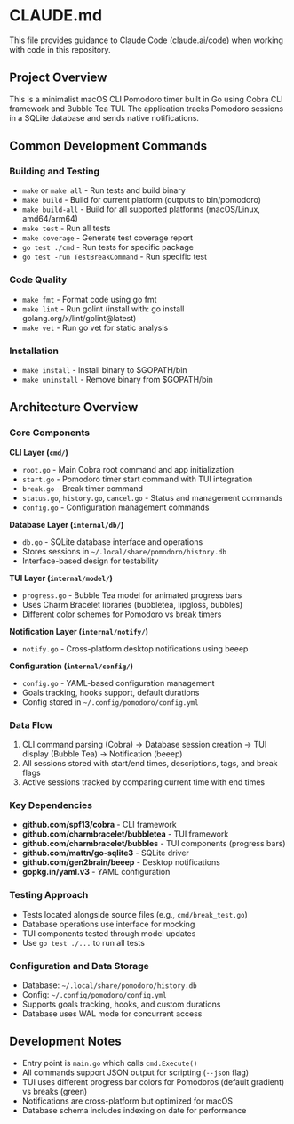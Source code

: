 # CLAUDE.md

This file provides guidance to Claude Code (claude.ai/code) when working with code in this repository.

## Project Overview

This is a minimalist macOS CLI Pomodoro timer built in Go using Cobra CLI framework and Bubble Tea TUI. The application tracks Pomodoro sessions in a SQLite database and sends native notifications.

## Common Development Commands

### Building and Testing
- `make` or `make all` - Run tests and build binary
- `make build` - Build for current platform (outputs to bin/pomodoro)
- `make build-all` - Build for all supported platforms (macOS/Linux, amd64/arm64)
- `make test` - Run all tests
- `make coverage` - Generate test coverage report
- `go test ./cmd` - Run tests for specific package
- `go test -run TestBreakCommand` - Run specific test

### Code Quality
- `make fmt` - Format code using go fmt
- `make lint` - Run golint (install with: go install golang.org/x/lint/golint@latest)
- `make vet` - Run go vet for static analysis

### Installation
- `make install` - Install binary to $GOPATH/bin
- `make uninstall` - Remove binary from $GOPATH/bin

## Architecture Overview

### Core Components

**CLI Layer (`cmd/`)**
- `root.go` - Main Cobra root command and app initialization
- `start.go` - Pomodoro timer start command with TUI integration
- `break.go` - Break timer command 
- `status.go`, `history.go`, `cancel.go` - Status and management commands
- `config.go` - Configuration management commands

**Database Layer (`internal/db/`)**
- `db.go` - SQLite database interface and operations
- Stores sessions in `~/.local/share/pomodoro/history.db`
- Interface-based design for testability

**TUI Layer (`internal/model/`)**
- `progress.go` - Bubble Tea model for animated progress bars
- Uses Charm Bracelet libraries (bubbletea, lipgloss, bubbles)
- Different color schemes for Pomodoro vs break timers

**Notification Layer (`internal/notify/`)**
- `notify.go` - Cross-platform desktop notifications using beeep

**Configuration (`internal/config/`)**
- `config.go` - YAML-based configuration management
- Goals tracking, hooks support, default durations
- Config stored in `~/.config/pomodoro/config.yml`

### Data Flow

1. CLI command parsing (Cobra) → Database session creation → TUI display (Bubble Tea) → Notification (beeep)
2. All sessions stored with start/end times, descriptions, tags, and break flags
3. Active sessions tracked by comparing current time with end times

### Key Dependencies

- **github.com/spf13/cobra** - CLI framework
- **github.com/charmbracelet/bubbletea** - TUI framework  
- **github.com/charmbracelet/bubbles** - TUI components (progress bars)
- **github.com/mattn/go-sqlite3** - SQLite driver
- **github.com/gen2brain/beeep** - Desktop notifications
- **gopkg.in/yaml.v3** - YAML configuration

### Testing Approach

- Tests located alongside source files (e.g., `cmd/break_test.go`)
- Database operations use interface for mocking
- TUI components tested through model updates
- Use `go test ./...` to run all tests

### Configuration and Data Storage

- Database: `~/.local/share/pomodoro/history.db`
- Config: `~/.config/pomodoro/config.yml` 
- Supports goals tracking, hooks, and custom durations
- Database uses WAL mode for concurrent access

## Development Notes

- Entry point is `main.go` which calls `cmd.Execute()`
- All commands support JSON output for scripting (`--json` flag)
- TUI uses different progress bar colors for Pomodoros (default gradient) vs breaks (green)
- Notifications are cross-platform but optimized for macOS
- Database schema includes indexing on date for performance